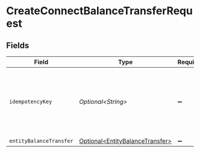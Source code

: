 # CreateConnectBalanceTransferRequest


## Fields

| Field                                                                                | Type                                                                                 | Required                                                                             | Description                                                                          | Example                                                                              |
| ------------------------------------------------------------------------------------ | ------------------------------------------------------------------------------------ | ------------------------------------------------------------------------------------ | ------------------------------------------------------------------------------------ | ------------------------------------------------------------------------------------ |
| `idempotencyKey`                                                                     | *Optional\<String>*                                                                  | :heavy_minus_sign:                                                                   | A unique key to ensure idempotent requests. This key should be a UUID v4 string.     | 123e4567-e89b-12d3-a456-426                                                          |
| `entityBalanceTransfer`                                                              | [Optional\<EntityBalanceTransfer>](../../models/components/EntityBalanceTransfer.md) | :heavy_minus_sign:                                                                   | N/A                                                                                  |                                                                                      |